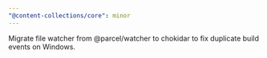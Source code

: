 ```yaml
---
"@content-collections/core": minor
---
```


Migrate file watcher from @parcel/watcher to chokidar to fix duplicate build events on Windows.
